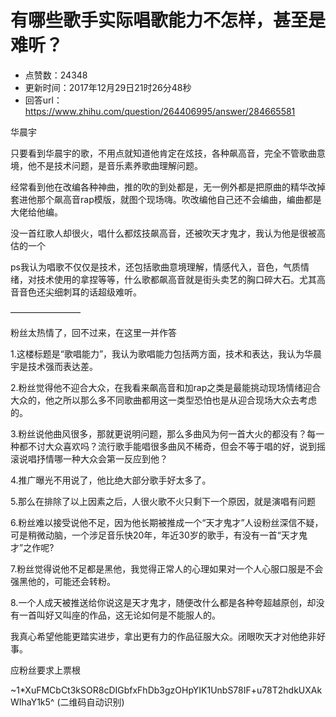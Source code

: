 # 有哪些歌手实际唱歌能力不怎样，甚至是难听？
- 点赞数：24348
- 更新时间：2017年12月29日21时26分48秒
- 回答url：https://www.zhihu.com/question/264406995/answer/284665581
<body>
 <p data-pid="5ysqVAo1">华晨宇</p>
 <p data-pid="KmKEXQJ3">只要看到华晨宇的歌，不用点就知道他肯定在炫技，各种飙高音，完全不管歌曲意境，他不是技术问题，是音乐素养歌曲理解问题。</p>
 <p data-pid="dQ38pBpq">经常看到他在改编各种神曲，推的吹的到处都是，无一例外都是把原曲的精华改掉套进他那个飙高音rap模版，就图个现场嗨。吹改编他自己还不会编曲，编曲都是大佬给他编。</p>
 <p data-pid="5XnJaKrr">没一首红歌人却很火，唱什么都炫技飙高音，还被吹天才鬼才，我认为他是很被高估的一个</p>
 <p data-pid="6WmLwWLR">ps我认为唱歌不仅仅是技术，还包括歌曲意境理解，情感代入，音色，气质情绪，对技术使用的拿捏等等，什么歌都飙高音就是街头卖艺的胸口碎大石。尤其高音音色还尖细刺耳的话超级难听。</p>
 <p data-pid="egKFLjuw">————————</p>
 <p data-pid="Wph_eyGF">粉丝太热情了，回不过来，在这里一并作答</p>
 <p data-pid="6mZJv1sK">1.这楼标题是“歌唱能力”，我认为歌唱能力包括两方面，技术和表达，我认为华晨宇是技术强而表达差。</p>
 <p data-pid="2r0Qbq6k">2.粉丝觉得他不迎合大众，在我看来飙高音和加rap之类是最能挑动现场情绪迎合大众的，他之所以那么多不同歌曲都用这一类型恐怕也是从迎合现场大众去考虑的。</p>
 <p data-pid="YuTFBw8L">3.粉丝说他曲风很多，那就更说明问题，那么多曲风为何一首大火的都没有？每一种都不讨大众喜欢吗？流行歌手能唱很多曲风不稀奇，但会不等于唱的好，说到摇滚说唱抒情哪一种大众会第一反应到他？</p>
 <p data-pid="RsoRqU20">4.推广曝光不用说了，他比绝大部分歌手好太多了。</p>
 <p data-pid="jfZaRzMF">5.那么在排除了以上因素之后，人很火歌不火只剩下一个原因，就是演唱有问题</p>
 <p data-pid="XPmxV8bj">6.粉丝难以接受说他不足，因为他长期被推成一个“天才鬼才”人设粉丝深信不疑，可是稍微动脑，一个涉足音乐快20年，年近30岁的歌手，有没有一首“天才鬼才”之作呢?</p>
 <p data-pid="c6dqZnpQ">7.粉丝觉得说他不足都是黑他，我觉得正常人的心理如果对一个人心服口服是不会强黑他的，可能还会转粉。</p>
 <p data-pid="nwl7uVxC">8.一个人成天被推送给你说这是天才鬼才，随便改什么都是各种夸超越原创，却没有一首叫好又叫座的作品，这无论如何是不能服人的。</p>
 <p data-pid="Qd4h1B0i">我真心希望他能更踏实进步，拿出更有力的作品征服大众。闭眼吹天才对他绝非好事。</p>
 <p data-pid="-XoOfeAL">应粉丝要求上票根</p>
 <p>~1*XuFMCbCt3kSOR8cDIGbfxFhDb3gzOHpYIK1UnbS78IF+u78T2hdkUXAkWIhaY1k5^ (二维码自动识别)</p>
</body>